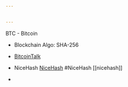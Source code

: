 ```yaml
---


---
```


BTC - Bitcoin

- Blockchain Algo: SHA-256
- [BitcoinTalk](https://bitcointalk.org/index.php?topic=5.msg28#msg28)

- NiceHash [NiceHash](https://s.kbve.com/!#nicehash) #NiceHash [[nicehash]]
- 